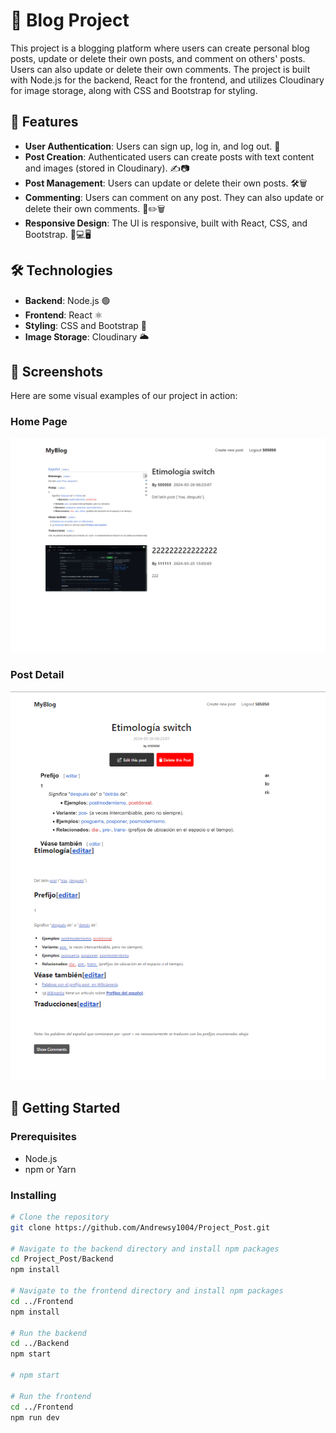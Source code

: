 # 📝 Blog Project

This project is a blogging platform where users can create personal blog posts, update or delete their own posts, and comment on others' posts. Users can also update or delete their own comments. The project is built with Node.js for the backend, React for the frontend, and utilizes Cloudinary for image storage, along with CSS and Bootstrap for styling.

## 🚀 Features

- **User Authentication**: Users can sign up, log in, and log out. 🔐
- **Post Creation**: Authenticated users can create posts with text content and images (stored in Cloudinary). ✍️📷
- **Post Management**: Users can update or delete their own posts. 🛠️🗑️
- **Commenting**: Users can comment on any post. They can also update or delete their own comments. 💬✏️🗑️
- **Responsive Design**: The UI is responsive, built with React, CSS, and Bootstrap. 📱💻🖥️

## 🛠 Technologies

- **Backend**: Node.js 🟢
- **Frontend**: React ⚛️
- **Styling**: CSS and Bootstrap 🎨
- **Image Storage**: Cloudinary 🌥️

## 📸 Screenshots

Here are some visual examples of our project in action:

### Home Page
![Home Page](/Frontend/img/Navbar.png "Home Page View")

### Post Detail
![Post Detail](/Frontend/img/SinglePost.png "Post Detail View")


## 🏁 Getting Started
 
### Prerequisites
- Node.js
- npm or Yarn

### Installing

```bash
# Clone the repository
git clone https://github.com/Andrewsy1004/Project_Post.git

# Navigate to the backend directory and install npm packages
cd Project_Post/Backend
npm install

# Navigate to the frontend directory and install npm packages
cd ../Frontend
npm install

# Run the backend
cd ../Backend
npm start

# npm start

# Run the frontend
cd ../Frontend
npm run dev
